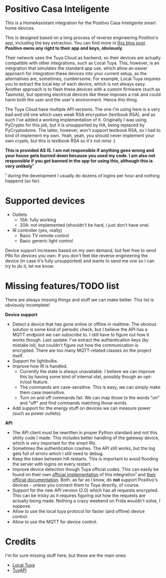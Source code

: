 
# Positivo Casa Inteligente

This is a HomeAssistant integration for the Positivo Casa Inteligente smart home devices.

This is designed based on a long process of reverse engineering Positivo's app, including the key extraction. You can find more in [this blog post](https://blog.rgsilva.com/reverse-engineering-positivos-smart-home-app/). **Positivo owns any right to their app and keys, obviously**.

Their network uses the Tuya Cloud as backend, so their devices are actually compatible with other integrations, such as Local Tuya. This, however, is an integration that simulates the standard app use, which allow an easier approach for integration these devices into your current setup, as the alternatives are, sometimes, cumbersome. For example, Local Tuya requires you to extract the local key of each device, which is not always easy. Another approach is to flash these devices with a custom firmware (such as Tasmota), but opening electrical devices like these imposes a risk and could harm both the user and the user's environment. Hence this thing.

The Tuya Cloud have multiple API versions. The one I'm using here is a very bad and old one which uses weak RSA encryption (textbook RSA), and as such I've added a working implementation of it. Originally I was using PyCrypto for this job, but it is unsupported by HA, being replaced by PyCryptodome. The latter, however, won't support textbook RSA, so I had to kind of implement my own. Yeah, yeah, you should never implement your own crypto, but this is textbook RSA so it's not _mine_ :)

**This is provided AS IS. I am not responsible if anything goes wrong and your house gets burned down because you used my code. I am also not responsible if you get banned in the app for using this, although this is very unlikely¹**

¹ during the development I usually do dozens of logins per hour and nothing happend (so far).

# Supported devices

- Outlets
  - 10A: fully working
  - 20A: not implemented (shouldn't be hard, I just don't have one)
- IR controller (yes, really)
  - Basic TV remote control
  - Basic generic light control

Device support increases based on my own demand, but feel free to send PRs for devices you own. If you don't feel like reverse engineering the device (in case it's fully unsupported) and wants to send me one so I can try to do it, let me know.

# Missing features/TODO list

There are always missing things and stuff we can make better. This list is obviously incomplete!

**Device support**

- Detect a device that has gone online or offline in realtime. The obvious solution is some kind of periodic check, but I believe the API has a MQTT endpoint we can subscribe to. I still have to figure out how it works though. Last update: I've extract the authentication keys (by mistake lol), but couldn't figure out how the communication is encrypted. There are too many MQTT-related classes on the project itself.
- Support for lightbulbs.
- Improve how IR is handled.
  - Currently the state is always unavailable. I believe we can improve this by having some kind of internal stat, possibly though an opt-in/out feature.
  - The commands are case-sensitive. This is easy, we can simply make them case insensitive.
  - Turn on and off commands fail. We can map those to the words "on" and "off" and find commands matching those words.
- Add support for the energy stuff on devices we can measure power (such as power outlets).

**API**

- The API client must be rewritten in proper Python standard and not this shitty code I made. This includes better handling of the gateway device, which is very important for the smart IRs.
- Sometimes the authentication crashes. The API still works, but the log gets full of errors which I still need to debug.
- Keep the token between HA restarts. This is important to avoid flooding the server with logins on every restart.
- Improve device detection though Tuya official codes. This can easily be found on their own [official implementation](https://github.com/tuya/tuya-home-assistant) of this integration¹ and [their official documentation](https://developer.tuya.com/en/docs/iot/categorykgczpc?id=Kaiuz08zj1l4y). Both, as far as I know, do **not** support Positivo's devices - unless you connect them to Tuya directly, of course.
- Support for the new API version (2.0) which has all requests encrypted. This can be tricky as it requires figuring out how the requests are actually being made. Nothing a crazy weekend on Frida wouldn't solve, I suppose.
- Allow to use the local tuya protocol for faster (and offline) device control.
- Allow to use the MQTT for device control.

# Credits

I'm for sure missing stuff here, but these are the main ones:

- [Local Tuya](https://github.com/rospogrigio/localtuya)
- [TuyAPI](https://github.com/codetheweb/tuyapi)

